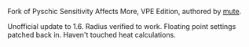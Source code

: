 Fork of Pyschic Sensitivity Affects More, VPE Edition, authored by [mute](https://steamcommunity.com/id/1198012237482).

Unofficial update to 1.6. Radius verified to work. Floating point settings patched back in. Haven't touched heat calculations.
